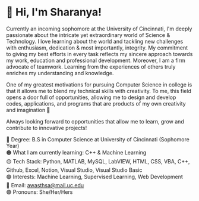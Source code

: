 # 📌 Hi, I'm Sharanya! 
Currently an incoming sophomore at the University of Cincinnati, I'm deeply passionate about the intricate yet extraordinary world of Science & Technology. I love learning about the world and tackling new challenges with enthusiasm, dedication & most importantly, integrity. My commitment to giving my best efforts in every task reflects my sincere approach towards my work, education and professional development. Moreover, I am a firm advocate of teamwork. Learning from the experiences of others truly enriches my understanding and knowledge.

One of my greatest motivations for pursuing Computer Science in college is that it allows me to blend my technical skills with creativity. To me, this field opens a door full of opportunities, allowing me to design and develop codes, applications, and programs that are products of my own creativity and imagination 💌

Always looking forward to opportunities that allow me to learn, grow and contribute to innovative projects!

🔴 Degree: B.S in Computer Science at University of Cincinnati (Sophomore Year)<br/>
🟠 What I am currently learning: C++ & Machine Learning<br/>
🟡 Tech Stack: Python, MATLAB, MySQL, LabVIEW, HTML, CSS, VBA, C++, Github, Excel, Notion, Visual Studio, Visual Studio Basic<br/>
🟢 Interests: Machine Learning, Supervised Learning, Web Development<br/>
🔵 Email: awasthsa@mail.uc.edu<br/>
🟣 Pronouns: She/Her/Hers<br/>
